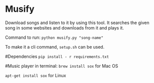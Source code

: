 # Musify
Download songs and listen to it by using this tool. It searches the given song in some websites and downloads from it and plays it.

Command to run:
```python musify.py "song-name"```

To make it a cli command, `setup.sh` can be used.

#Dependencies
```pip install - r requirements.txt```

#Music player in terminal:
`brew install sox` for Mac OS

`apt-get install sox` for Linux
